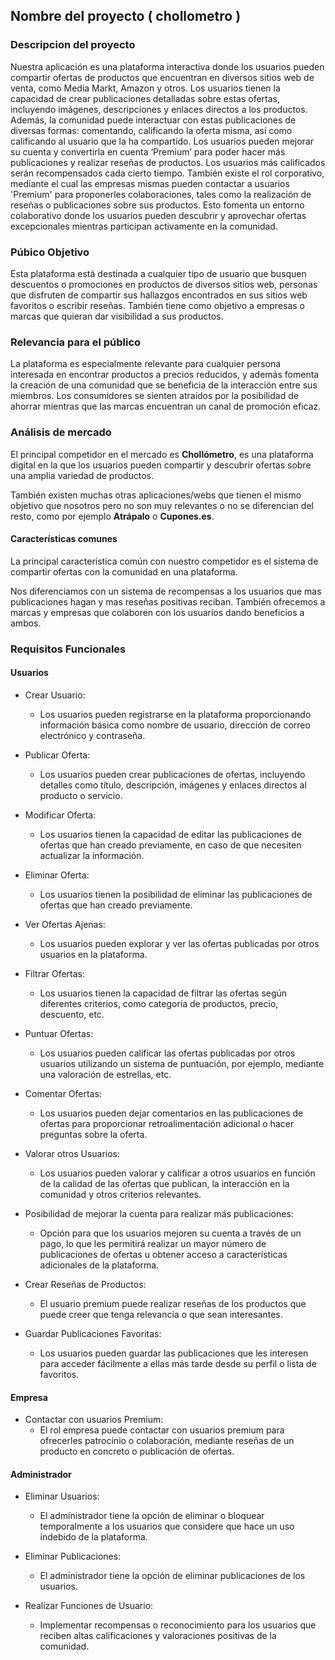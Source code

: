## Nombre del proyecto ( chollometro )

### Descripcion del proyecto

Nuestra aplicación es una plataforma interactiva donde los usuarios pueden compartir ofertas de
productos que encuentran en diversos sitios web de venta, como Media Markt, Amazon y otros.
Los usuarios tienen la capacidad de crear publicaciones detalladas sobre estas ofertas,
incluyendo imágenes, descripciones y enlaces directos a los productos. Además, la comunidad
puede interactuar con estas publicaciones de diversas formas: comentando, calificando la oferta
misma, así como calificando al usuario que la ha compartido.
Los usuarios pueden mejorar su cuenta y convertirla en cuenta ‘Premium’ para poder hacer más
publicaciones y realizar reseñas de productos.
Los usuarios más calificados serán recompensados cada cierto tiempo.
También existe el rol corporativo, mediante el cual las empresas mismas pueden contactar a
usuarios 'Premium' para proponerles colaboraciones, tales como la realización de reseñas o
publicaciones sobre sus productos.
Esto fomenta un entorno colaborativo donde los usuarios pueden descubrir y aprovechar ofertas
excepcionales mientras participan activamente en la comunidad.

### Púbico Objetivo

Esta plataforma está destinada a cualquier tipo de usuario que busquen descuentos o promociones en productos de diversos sitios web, personas que disfruten de compartir sus hallazgos encontrados en sus sitios web favoritos o escribir reseñas. También tiene como objetivo a empresas o marcas que quieran dar visibilidad a sus productos.

### Relevancia para el público

La plataforma es especialmente relevante para cualquier persona interesada en encontrar productos a precios reducidos, y además fomenta la creación de una comunidad que se beneficia de la interacción entre sus miembros. Los consumidores se sienten atraídos por la posibilidad de ahorrar mientras que las marcas encuentran un canal de promoción eficaz.

### Análisis de mercado

El principal competidor en el mercado es **Chollómetro**, es una plataforma digital en la que los usuarios pueden compartir y descubrir ofertas sobre una amplia variedad de productos. 

También existen muchas otras aplicaciones/webs que tienen el mismo objetivo que nosotros pero no son muy relevantes o no se diferencian del resto, como por ejemplo **Atrápalo** o **Cupones.es**.

#### Características comunes

La principal característica común con nuestro competidor es el sistema de compartir ofertas con la comunidad en una plataforma.

Nos diferenciamos con un sistema de recompensas a los usuarios que mas publicaciones hagan y mas reseñas positivas reciban. También ofrecemos a marcas y empresas que colaboren con los usuarios dando beneficios a ambos.


### Requisitos Funcionales 

#### Usuarios

- Crear Usuario:
    -  Los usuarios pueden registrarse en la plataforma proporcionando
       información básica como nombre de usuario, dirección de correo electrónico y
       contraseña.

- Publicar Oferta: 
    - Los usuarios pueden crear publicaciones de ofertas, incluyendo detalles como
      título, descripción, imágenes y enlaces directos al producto o servicio.

- Modificar Oferta:
    - Los usuarios tienen la capacidad de editar las publicaciones de ofertas que han
      creado previamente, en caso de que necesiten actualizar la información.

- Eliminar Oferta: 
    - Los usuarios tienen la posibilidad de eliminar las publicaciones de ofertas que han
      creado previamente.

- Ver Ofertas Ajenas: 
    - Los usuarios pueden explorar y ver las ofertas publicadas por otros usuarios en la
      plataforma.

- Filtrar Ofertas: 
    - Los usuarios tienen la capacidad de filtrar las ofertas según diferentes criterios,
      como categoría de productos, precio, descuento, etc.

- Puntuar Ofertas: 
    - Los usuarios pueden calificar las ofertas publicadas por otros usuarios utilizando
      un sistema de puntuación, por ejemplo, mediante una valoración de estrellas, etc.

- Comentar Ofertas: 
    - Los usuarios pueden dejar comentarios en las publicaciones de ofertas para
      proporcionar retroalimentación adicional o hacer preguntas sobre la oferta.

- Valorar otros Usuarios: 
    - Los usuarios pueden valorar y calificar a otros usuarios en función de la calidad de
      las ofertas que publican, la interacción en la comunidad y otros criterios
      relevantes.

- Posibilidad de mejorar la cuenta para realizar más publicaciones:
    - Opción para que los usuarios mejoren su cuenta a través de un pago, lo que les
      permitirá realizar un mayor número de publicaciones de ofertas u obtener acceso
      a características adicionales de la plataforma.

- Crear Reseñas de Productos: 
    - El usuario premium puede realizar reseñas de los productos que puede creer que
      tenga relevancia o que sean interesantes.

- Guardar Publicaciones Favoritas:
    - Los usuarios pueden guardar las publicaciones que les interesen para acceder
      fácilmente a ellas más tarde desde su perfil o lista de favoritos.

#### Empresa

- Contactar con usuarios Premium: 
    - El rol empresa puede contactar con usuarios premium para ofrecerles patrocinio o
      colaboración, mediante reseñas de un producto en concreto o publicación de
      ofertas.

#### Administrador 

- Eliminar Usuarios:
    - El administrador tiene la opción de eliminar o bloquear temporalmente a los
      usuarios que considere que hace un uso indebido de la plataforma.

- Eliminar Publicaciones: 
    - El administrador tiene la opción de eliminar publicaciones de los usuarios.

- Realizar Funciones de Usuario:
    - Implementar recompensas o reconocimiento para los usuarios que reciben altas
      calificaciones y valoraciones positivas de la comunidad.
